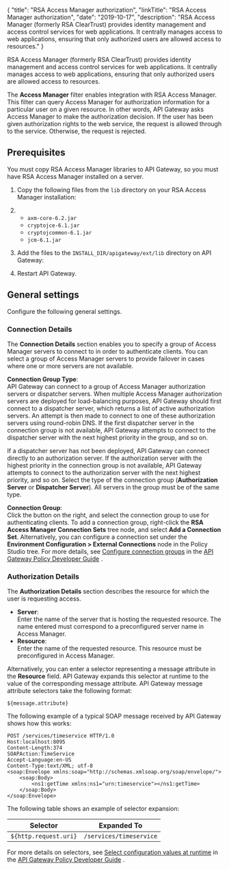 {
"title": "RSA Access Manager authorization",
"linkTitle": "RSA Access Manager authorization",
"date": "2019-10-17",
"description": "RSA Access Manager (formerly RSA ClearTrust) provides identity management and access control services for web applications. It centrally manages access to web applications, ensuring that only authorized users are allowed access to resources."
}
﻿

RSA Access Manager (formerly RSA ClearTrust) provides identity management and access control services for web applications. It centrally manages access to web applications, ensuring that only authorized users are allowed access to resources.

The **Access Manager** filter enables integration with RSA Access Manager. This filter can query Access Manager for authorization information for a particular user on a given resource. In other words, API Gateway asks Access Manager to make the authorization decision. If the user has been given authorization rights to the web service, the request is allowed through to the service. Otherwise, the request is rejected.

Prerequisites
-------------

You must copy RSA Access Manager libraries to API Gateway, so you must have RSA Access Manager installed on a server.

1.  Copy the following files from the `lib` directory on your RSA Access Manager installation:
2.  -   `axm-core-6.2.jar`
    -   `cryptojce-6.1.jar`
    -   `cryptojcommon-6.1.jar`
    -   `jcm-6.1.jar`

3.  Add the files to the `INSTALL_DIR/apigateway/ext/lib` directory on API Gateway:
4.  Restart API Gateway.

General settings
----------------

Configure the following general settings.

### Connection Details

The **Connection Details** section enables you to specify a group of Access Manager servers to connect to in order to authenticate clients. You can select a group of Access Manager servers to provide failover in cases where one or more servers are not available.

**Connection Group Type**:\
API Gateway can connect to a group of Access Manager authorization servers or dispatcher servers. When multiple Access Manager authorization servers are deployed for load-balancing purposes, API Gateway should first connect to a dispatcher server, which returns a list of active authorization servers. An attempt is then made to connect to one of these authorization servers using round-robin DNS. If the first dispatcher server in the connection group is not available, API Gateway attempts to connect to the dispatcher server with the next highest priority in the group, and so on.

If a dispatcher server has not been deployed, API Gateway can connect directly to an authorization server. If the authorization server with the highest priority in the connection group is not available, API Gateway attempts to connect to the authorization server with the next highest priority, and so on. Select the type of the connection group (**Authorization Server** or **Dispatcher Server**). All servers in the group must be of the same type.

**Connection Group**:\
Click the button on the right, and select the connection group to use for authenticating clients. To add a connection group, right-click the **RSA Access Manager Connection Sets** tree node, and select **Add a Connection Set**. Alternatively, you can configure a connection set under the **Environment Configuration > External Connections** node in the Policy Studio tree. For more details, see
[Configure connection groups](/csh?context=606&product=prod-api-gateway-77)
in the
[API Gateway Policy Developer Guide](/bundle/APIGateway_77_PolicyDevGuide_allOS_en_HTML5/)
.

### Authorization Details

The **Authorization Details** section describes the resource for which the user is requesting access.

-   **Server**:\
    Enter the name of the server that is hosting the requested resource. The name entered must correspond to a preconfigured server name in Access Manager.
-   **Resource**:\
    Enter the name of the requested resource. This resource must be preconfigured in Access Manager.

Alternatively, you can enter a selector representing a message attribute in the **Resource** field. API Gateway expands this selector at runtime to the value of the corresponding message attribute. API Gateway message attribute selectors take the following format:

    ${message.attribute}

The following example of a typical SOAP message received by API Gateway shows how this works:

``` {space="preserve"}
POST /services/timeservice HTTP/1.0
Host:localhost:8095
Content-Length:374
SOAPAction:TimeService
Accept-Language:en-US
Content-Type:text/XML; utf-8
<soap:Envelope xmlns:soap="http://schemas.xmlsoap.org/soap/envelope/">
    <soap:Body>
        <ns1:getTime xmlns:ns1="urn:timeservice"></ns1:getTime>
    </soap:Body>
</soap:Envelope>
```

The following table shows an example of selector expansion:

| Selector              | Expanded To             |
|-----------------------|-------------------------|
| `${http.request.uri}` | `/services/timeservice` |

For more details on selectors, see
[Select configuration values at runtime](/csh?context=630&product=prod-api-gateway-77)
in the
[API Gateway Policy Developer Guide](/bundle/APIGateway_77_PolicyDevGuide_allOS_en_HTML5/)
.
